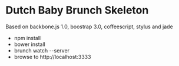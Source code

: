 Dutch Baby Brunch Skeleton
==========================

Based on backbone.js 1.0, boostrap 3.0, coffeescript, stylus and jade

  * npm install
  * bower install
  * brunch watch --server
  * browse to http://localhost:3333
